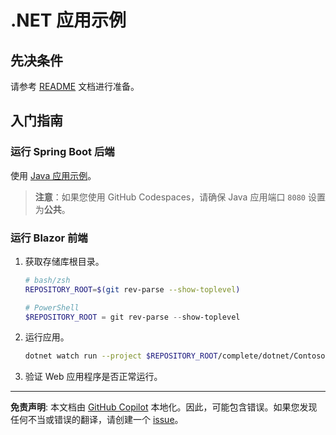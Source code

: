 # .NET 应用示例

## 先决条件

请参考 [README](../../README.md) 文档进行准备。

## 入门指南

### 运行 Spring Boot 后端

使用 [Java 应用示例](../java/)。

> **注意**：如果您使用 GitHub Codespaces，请确保 Java 应用端口 `8080` 设置为**公共**。

### 运行 Blazor 前端

1. 获取存储库根目录。

    ```bash
    # bash/zsh
    REPOSITORY_ROOT=$(git rev-parse --show-toplevel)
    ```

    ```powershell
    # PowerShell
    $REPOSITORY_ROOT = git rev-parse --show-toplevel
    ```

1. 运行应用。

    ```bash
    dotnet watch run --project $REPOSITORY_ROOT/complete/dotnet/Contoso.BlazorApp
    ```

1. 验证 Web 应用程序是否正常运行。

---

**免责声明**: 本文档由 [GitHub Copilot](https://docs.github.com/copilot/about-github-copilot/what-is-github-copilot) 本地化。因此，可能包含错误。如果您发现任何不当或错误的翻译，请创建一个 [issue](https://github.com/microsoft/github-copilot-vibe-coding-workshop/issues/new)。
